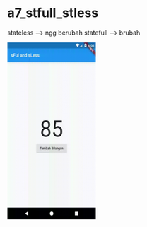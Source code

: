 # a7_stfull_stless

stateless --> ngg berubah
statefull --> brubah

<img src="./a7.gif" width="200" height="400" />

